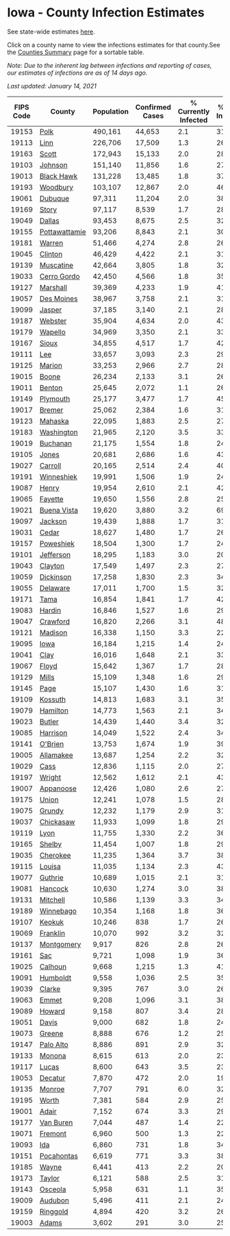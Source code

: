 # Iowa - County Infection Estimates

See state-wide estimates [here](/infections/us-ia).

Click on a county name to view the infections estimates for that county.See the [Counties Summary](/infections/summary-counties) page for a sortable table.

*Note: Due to the inherent lag between infections and reporting of cases, our estimates of infections are as of 14 days ago.*

*Last updated: January 14, 2021*

|   FIPS Code |                         County |   Population |   Confirmed Cases |   % Currently Infected |   % Total Infected |
|-------------|--------------------------------|--------------|-------------------|------------------------|--------------------|
|       19153 |                   [Polk](polk) |      490,161 |            44,653 |                    2.1 |               31.2 |
|       19113 |                   [Linn](linn) |      226,706 |            17,509 |                    1.3 |               26.5 |
|       19163 |                 [Scott](scott) |      172,943 |            15,133 |                    2.0 |               28.8 |
|       19103 |             [Johnson](johnson) |      151,140 |            11,856 |                    1.6 |               27.1 |
|       19013 |       [Black Hawk](black-hawk) |      131,228 |            13,485 |                    1.8 |               37.4 |
|       19193 |           [Woodbury](woodbury) |      103,107 |            12,867 |                    2.0 |               46.4 |
|       19061 |             [Dubuque](dubuque) |       97,311 |            11,204 |                    2.0 |               38.0 |
|       19169 |                 [Story](story) |       97,117 |             8,539 |                    1.7 |               28.8 |
|       19049 |               [Dallas](dallas) |       93,453 |             8,675 |                    2.5 |               32.3 |
|       19155 | [Pottawattamie](pottawattamie) |       93,206 |             8,843 |                    2.1 |               30.9 |
|       19181 |               [Warren](warren) |       51,466 |             4,274 |                    2.8 |               26.6 |
|       19045 |             [Clinton](clinton) |       46,429 |             4,422 |                    2.1 |               31.2 |
|       19139 |         [Muscatine](muscatine) |       42,664 |             3,805 |                    1.8 |               32.7 |
|       19033 |     [Cerro Gordo](cerro-gordo) |       42,450 |             4,566 |                    1.8 |               35.1 |
|       19127 |           [Marshall](marshall) |       39,369 |             4,233 |                    1.9 |               41.7 |
|       19057 |       [Des Moines](des-moines) |       38,967 |             3,758 |                    2.1 |               31.4 |
|       19099 |               [Jasper](jasper) |       37,185 |             3,140 |                    2.1 |               28.8 |
|       19187 |             [Webster](webster) |       35,904 |             4,634 |                    2.0 |               43.3 |
|       19179 |             [Wapello](wapello) |       34,969 |             3,350 |                    2.1 |               33.5 |
|       19167 |                 [Sioux](sioux) |       34,855 |             4,517 |                    1.7 |               42.8 |
|       19111 |                     [Lee](lee) |       33,657 |             3,093 |                    2.3 |               29.7 |
|       19125 |               [Marion](marion) |       33,253 |             2,966 |                    2.7 |               28.7 |
|       19015 |                 [Boone](boone) |       26,234 |             2,133 |                    3.1 |               26.2 |
|       19011 |               [Benton](benton) |       25,645 |             2,072 |                    1.1 |               26.9 |
|       19149 |           [Plymouth](plymouth) |       25,177 |             3,477 |                    1.7 |               45.8 |
|       19017 |               [Bremer](bremer) |       25,062 |             2,384 |                    1.6 |               31.9 |
|       19123 |             [Mahaska](mahaska) |       22,095 |             1,883 |                    2.5 |               27.6 |
|       19183 |       [Washington](washington) |       21,965 |             2,120 |                    3.5 |               33.2 |
|       19019 |           [Buchanan](buchanan) |       21,175 |             1,554 |                    1.8 |               24.0 |
|       19105 |                 [Jones](jones) |       20,681 |             2,686 |                    1.6 |               43.6 |
|       19027 |             [Carroll](carroll) |       20,165 |             2,514 |                    2.4 |               40.3 |
|       19191 |       [Winneshiek](winneshiek) |       19,991 |             1,506 |                    1.9 |               24.1 |
|       19087 |                 [Henry](henry) |       19,954 |             2,610 |                    2.1 |               42.5 |
|       19065 |             [Fayette](fayette) |       19,650 |             1,556 |                    2.8 |               25.5 |
|       19021 |     [Buena Vista](buena-vista) |       19,620 |             3,880 |                    3.2 |               69.5 |
|       19097 |             [Jackson](jackson) |       19,439 |             1,888 |                    1.7 |               31.4 |
|       19031 |                 [Cedar](cedar) |       18,627 |             1,480 |                    1.7 |               26.2 |
|       19157 |         [Poweshiek](poweshiek) |       18,504 |             1,300 |                    1.7 |               24.0 |
|       19101 |         [Jefferson](jefferson) |       18,295 |             1,183 |                    3.0 |               20.6 |
|       19043 |             [Clayton](clayton) |       17,549 |             1,497 |                    2.3 |               27.8 |
|       19059 |         [Dickinson](dickinson) |       17,258 |             1,830 |                    2.3 |               34.5 |
|       19055 |           [Delaware](delaware) |       17,011 |             1,700 |                    1.5 |               32.6 |
|       19171 |                   [Tama](tama) |       16,854 |             1,841 |                    1.7 |               42.8 |
|       19083 |               [Hardin](hardin) |       16,846 |             1,527 |                    1.6 |               29.7 |
|       19047 |           [Crawford](crawford) |       16,820 |             2,266 |                    3.1 |               48.4 |
|       19121 |             [Madison](madison) |       16,338 |             1,150 |                    3.3 |               22.0 |
|       19095 |                   [Iowa](iowa) |       16,184 |             1,215 |                    1.4 |               24.7 |
|       19041 |                   [Clay](clay) |       16,016 |             1,648 |                    2.1 |               33.2 |
|       19067 |                 [Floyd](floyd) |       15,642 |             1,367 |                    1.7 |               28.3 |
|       19129 |                 [Mills](mills) |       15,109 |             1,348 |                    1.6 |               29.1 |
|       19145 |                   [Page](page) |       15,107 |             1,430 |                    1.6 |               31.1 |
|       19109 |             [Kossuth](kossuth) |       14,813 |             1,683 |                    3.1 |               35.6 |
|       19079 |           [Hamilton](hamilton) |       14,773 |             1,563 |                    2.1 |               34.7 |
|       19023 |               [Butler](butler) |       14,439 |             1,440 |                    3.4 |               32.1 |
|       19085 |           [Harrison](harrison) |       14,049 |             1,522 |                    2.4 |               34.8 |
|       19141 |             [O'Brien](o'brien) |       13,753 |             1,674 |                    1.9 |               39.6 |
|       19005 |         [Allamakee](allamakee) |       13,687 |             1,254 |                    2.2 |               32.2 |
|       19029 |                   [Cass](cass) |       12,836 |             1,115 |                    2.0 |               27.7 |
|       19197 |               [Wright](wright) |       12,562 |             1,612 |                    2.1 |               43.2 |
|       19007 |         [Appanoose](appanoose) |       12,426 |             1,080 |                    2.6 |               27.9 |
|       19175 |                 [Union](union) |       12,241 |             1,078 |                    1.5 |               28.4 |
|       19075 |               [Grundy](grundy) |       12,232 |             1,179 |                    2.9 |               31.5 |
|       19037 |         [Chickasaw](chickasaw) |       11,933 |             1,099 |                    1.8 |               29.9 |
|       19119 |                   [Lyon](lyon) |       11,755 |             1,330 |                    2.2 |               36.5 |
|       19165 |               [Shelby](shelby) |       11,454 |             1,007 |                    1.8 |               29.0 |
|       19035 |           [Cherokee](cherokee) |       11,235 |             1,364 |                    3.7 |               38.6 |
|       19115 |               [Louisa](louisa) |       11,035 |             1,134 |                    2.3 |               43.1 |
|       19077 |             [Guthrie](guthrie) |       10,689 |             1,015 |                    2.1 |               31.5 |
|       19081 |             [Hancock](hancock) |       10,630 |             1,274 |                    3.0 |               38.6 |
|       19131 |           [Mitchell](mitchell) |       10,586 |             1,139 |                    3.3 |               34.5 |
|       19189 |         [Winnebago](winnebago) |       10,354 |             1,168 |                    1.8 |               36.4 |
|       19107 |               [Keokuk](keokuk) |       10,246 |               838 |                    1.7 |               26.8 |
|       19069 |           [Franklin](franklin) |       10,070 |               992 |                    3.2 |               32.2 |
|       19137 |       [Montgomery](montgomery) |        9,917 |               826 |                    2.8 |               26.4 |
|       19161 |                     [Sac](sac) |        9,721 |             1,098 |                    1.9 |               36.5 |
|       19025 |             [Calhoun](calhoun) |        9,668 |             1,215 |                    1.3 |               41.8 |
|       19091 |           [Humboldt](humboldt) |        9,558 |             1,036 |                    2.5 |               35.8 |
|       19039 |               [Clarke](clarke) |        9,395 |               767 |                    3.0 |               26.4 |
|       19063 |                 [Emmet](emmet) |        9,208 |             1,096 |                    3.1 |               38.0 |
|       19089 |               [Howard](howard) |        9,158 |               807 |                    3.4 |               28.5 |
|       19051 |                 [Davis](davis) |        9,000 |               682 |                    1.8 |               24.8 |
|       19073 |               [Greene](greene) |        8,888 |               676 |                    1.2 |               25.1 |
|       19147 |         [Palo Alto](palo-alto) |        8,886 |               891 |                    2.9 |               32.1 |
|       19133 |               [Monona](monona) |        8,615 |               613 |                    2.0 |               23.0 |
|       19117 |                 [Lucas](lucas) |        8,600 |               643 |                    3.5 |               23.5 |
|       19053 |             [Decatur](decatur) |        7,870 |               472 |                    2.0 |               19.1 |
|       19135 |               [Monroe](monroe) |        7,707 |               791 |                    6.0 |               32.3 |
|       19195 |                 [Worth](worth) |        7,381 |               584 |                    2.9 |               25.1 |
|       19001 |                 [Adair](adair) |        7,152 |               674 |                    3.3 |               29.9 |
|       19177 |         [Van Buren](van-buren) |        7,044 |               487 |                    1.4 |               22.8 |
|       19071 |             [Fremont](fremont) |        6,960 |               500 |                    1.3 |               22.6 |
|       19093 |                     [Ida](ida) |        6,860 |               731 |                    1.8 |               34.4 |
|       19151 |       [Pocahontas](pocahontas) |        6,619 |               771 |                    3.3 |               38.2 |
|       19185 |                 [Wayne](wayne) |        6,441 |               413 |                    2.2 |               20.8 |
|       19173 |               [Taylor](taylor) |        6,121 |               588 |                    2.5 |               31.8 |
|       19143 |             [Osceola](osceola) |        5,958 |               631 |                    1.1 |               35.7 |
|       19009 |             [Audubon](audubon) |        5,496 |               411 |                    2.1 |               24.1 |
|       19159 |           [Ringgold](ringgold) |        4,894 |               420 |                    3.2 |               26.4 |
|       19003 |                 [Adams](adams) |        3,602 |               291 |                    3.0 |               25.6 |